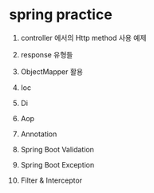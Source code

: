 # spring practice


1. controller 에서의 Http method 사용 예제
2. response 유형들
3. ObjectMapper 활용

4. Ioc
5. Di
6. Aop
7. Annotation

8. Spring Boot Validation
9. Spring Boot Exception
10. Filter & Interceptor
